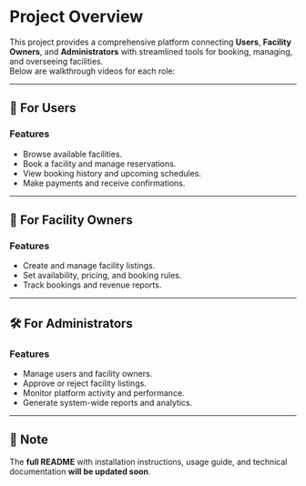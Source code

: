 # Project Overview 

This project provides a comprehensive platform connecting **Users**, **Facility Owners**, and **Administrators** with streamlined tools for booking, managing, and overseeing facilities.  
Below are walkthrough videos for each role:

---

## 🎯 For Users

### Features
- Browse available facilities.
- Book a facility and manage reservations.
- View booking history and upcoming schedules.
- Make payments and receive confirmations.

---

## 🏢 For Facility Owners

### Features
- Create and manage facility listings.
- Set availability, pricing, and booking rules.
- Track bookings and revenue reports.

---

## 🛠️ For Administrators

### Features
- Manage users and facility owners.
- Approve or reject facility listings.
- Monitor platform activity and performance.
- Generate system-wide reports and analytics.

---

## 📌 Note
The **full README** with installation instructions, usage guide, and technical documentation **will be updated soon**.

